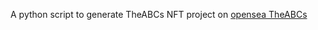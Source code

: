 A python script to generate TheABCs NFT project on
[opensea TheABCs](https://opensea.io/collection/the-abcs)